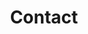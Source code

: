 ---
title: Contact
visible: false
process:
    twig: true
cityny: city-ny.jpg
citynl: city-nl.jpg
navcolor:
    -
        navbar-dark bg-dark
---